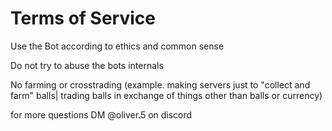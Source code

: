 # Terms of Service


Use the Bot according to ethics and common sense


Do not try to abuse the bots internals


No farming or crosstrading  (example. making servers just to "collect and farm" balls| trading balls in exchange of things other than balls or currency)


for more questions DM @oliver.5 on discord